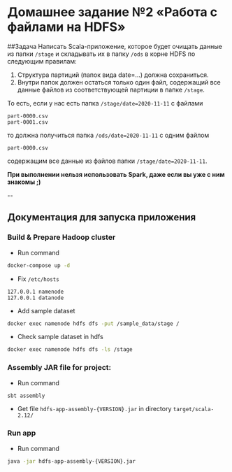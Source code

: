 # Домашнее задание №2 «Работа с файлами на HDFS»

##Задача
Написать Scala-приложение, которое будет очищать данные из папки `/stage` и складывать их в папку `/ods` в корне HDFS по следующим правилам:

1. Структура партиций (папок вида date=...) должна сохраниться.
1. Внутри папок должен остаться только один файл, содержащий все данные файлов из соответствующей партиции в папке `/stage`.

То есть, если у нас есть папка `/stage/date=2020-11-11` с файлами
``` text
part-0000.csv
part-0001.csv
```
то должна получиться папка `/ods/date=2020-11-11` с одним файлом
``` text
part-0000.csv
```
содержащим все данные из файлов папки `/stage/date=2020-11-11`.

**При выполнении нельзя использовать Spark, даже если вы уже с ним знакомы ;)**

--

## Документация для запуска приложения

### Build & Prepare Hadoop cluster
* Run command
```bash
docker-compose up -d
```
* Fix `/etc/hosts`
```text
127.0.0.1 namenode
127.0.0.1 datanode
```
* Add sample dataset
```bash
docker exec namenode hdfs dfs -put /sample_data/stage /
```
* Check sample dataset in hdfs
```bash
docker exec namenode hdfs dfs -ls /stage
```

### Assembly JAR file for project:
* Run command
```bash
sbt assembly
```
* Get file `hdfs-app-assembly-{VERSION}.jar` in directory `target/scala-2.12/`

### Run app
* Run command
```bash
java -jar hdfs-app-assembly-{VERSION}.jar
```